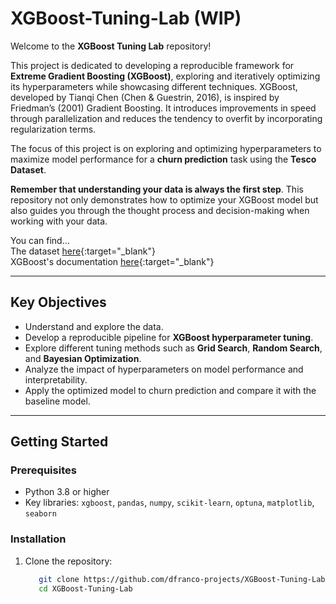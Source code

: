 # XGBoost-Tuning-Lab (WIP)

Welcome to the **XGBoost Tuning Lab** repository!

This project is dedicated to developing a reproducible framework for **Extreme Gradient Boosting (XGBoost)**, exploring and iteratively optimizing its hyperparameters while showcasing different techniques. XGBoost, developed by Tianqi Chen (Chen & Guestrin, 2016), is inspired by Friedman’s (2001) Gradient Boosting. It introduces improvements in speed through parallelization and reduces the tendency to overfit by incorporating regularization terms.

The focus of this project is on exploring and optimizing hyperparameters to maximize model performance for a **churn prediction** task using the **Tesco Dataset**.

**Remember that understanding your data is always the first step**. This repository not only demonstrates how to optimize your XGBoost model but also guides you through the thought process and decision-making when working with your data.

You can find... <br>
The dataset [here](https://www.kaggle.com/datasets/blastchar/telco-customer-churn/code?datasetId=13996&sortBy=voteCount){:target="_blank"} <br>
XGBoost's documentation [here](https://xgboost.readthedocs.io/en/stable/){:target="_blank"}

---

## Key Objectives  

- Understand and explore the data.
- Develop a reproducible pipeline for **XGBoost hyperparameter tuning**.
- Explore different tuning methods such as **Grid Search**, **Random Search**, and **Bayesian Optimization**.
- Analyze the impact of hyperparameters on model performance and interpretability.
- Apply the optimized model to churn prediction and compare it with the baseline model.

---

## Getting Started  

### Prerequisites  

- Python 3.8 or higher  
- Key libraries: `xgboost`, `pandas`, `numpy`, `scikit-learn`, `optuna`, `matplotlib`, `seaborn`

### Installation  

1. Clone the repository:  
   ```bash
      git clone https://github.com/dfranco-projects/XGBoost-Tuning-Lab
      cd XGBoost-Tuning-Lab
   ```
